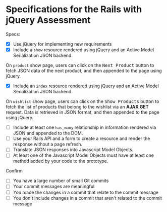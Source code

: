 # Specifications for the Rails with jQuery Assessment

Specs:
- [X] Use jQuery for implementing new requirements
- [X] Include a `show` resource rendered using jQuery and an Active Model Serialization JSON backend.

On `product` show page, users can click on the <kbd>Next Product</kbd> button to fetch JSON data of the next product, and then appended to the page using jQuery.

- [X] Include an `index` resource rendered using jQuery and an Active Model Serialization JSON backend.

On `wishlist` show page, users can click on the <kbd>Show Products</kbd> button to fetch the list of products that belong to the wishlist via an **AJAX GET** request. Data is retrieved in JSON format, and then appended to the page using jQuery.

- [ ] Include at least one `has_many` relationship in information rendered via JSON and appended to the DOM.
- [ ] Use your Rails API and a form to create a resource and render the response without a page refresh.
- [ ] Translate JSON responses into Javascript Model Objects.
- [ ] At least one of the Javascript Model Objects must have at least one method added by your code to the prototype.

Confirm
- [ ] You have a large number of small Git commits
- [ ] Your commit messages are meaningful
- [ ] You made the changes in a commit that relate to the commit message
- [ ] You don't include changes in a commit that aren't related to the commit message